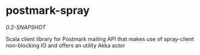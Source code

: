 postmark-spray
==============
*0.2-SNAPSHOT*

Scala client library for Postmark mailing API that makes use of spray-client non-blocking IO and offers an utility Akka actor

